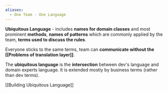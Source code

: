 ```yaml
---
aliases:
  - One Team - One Language
---
```

**Ubiquitous Language** - includes **names for domain classes** and most prominent **methods**, **names of patterns** which are commonly applied by the team, **terms used to discuss the rules**.  

Everyone sticks to the same terms, team can **communicate without the [[Problems of translation layer]]**.

The **ubiquitous language** is the **intersection** between dev's language and domain experts language. It is extended mostly by business terms (rather than dev terms).

[[Building Ubiquitous Language]]

